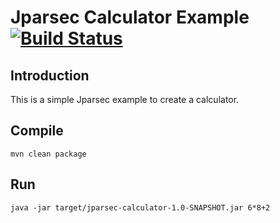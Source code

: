 # Jparsec Calculator Example [![Build Status](https://travis-ci.org/soulmachine/jparsec-example.png)](https://travis-ci.org/soulmachine/jparsec-example)

## Introduction

This is a simple Jparsec example to create a calculator.

## Compile

    mvn clean package

## Run

    java -jar target/jparsec-calculator-1.0-SNAPSHOT.jar 6*8+2
